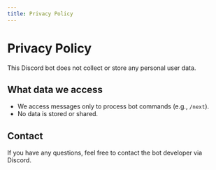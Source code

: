 ```yaml
---
title: Privacy Policy
---
```


# Privacy Policy

This Discord bot does not collect or store any personal user data.

## What data we access

- We access messages only to process bot commands (e.g., `/next`).
- No data is stored or shared.

## Contact

If you have any questions, feel free to contact the bot developer via Discord.

